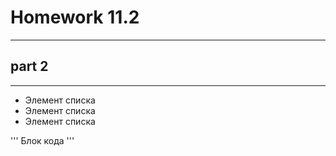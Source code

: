 # Homework 11.2 
***
## part 2
***
* Элемент списка
* Элемент списка
* Элемент списка

'''
Блок кода
'''
